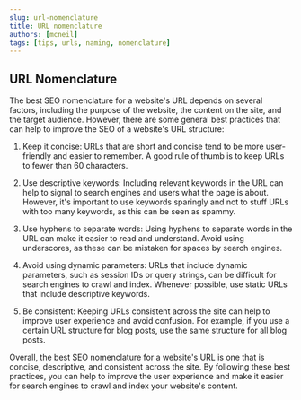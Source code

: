 ```yaml
---
slug: url-nomenclature
title: URL nomenclature
authors: [mcneil]
tags: [tips, urls, naming, nomenclature]
---
```


## URL Nomenclature

The best SEO nomenclature for a website's URL depends on several factors, including the purpose of the website, the content on the site, and the target audience. However, there are some general best practices that can help to improve the SEO of a website's URL structure:

1. Keep it concise: URLs that are short and concise tend to be more user-friendly and easier to remember. A good rule of thumb is to keep URLs to fewer than 60 characters.

2. Use descriptive keywords: Including relevant keywords in the URL can help to signal to search engines and users what the page is about. However, it's important to use keywords sparingly and not to stuff URLs with too many keywords, as this can be seen as spammy.

3. Use hyphens to separate words: Using hyphens to separate words in the URL can make it easier to read and understand. Avoid using underscores, as these can be mistaken for spaces by search engines.

4. Avoid using dynamic parameters: URLs that include dynamic parameters, such as session IDs or query strings, can be difficult for search engines to crawl and index. Whenever possible, use static URLs that include descriptive keywords.

5. Be consistent: Keeping URLs consistent across the site can help to improve user experience and avoid confusion. For example, if you use a certain URL structure for blog posts, use the same structure for all blog posts.

Overall, the best SEO nomenclature for a website's URL is one that is concise, descriptive, and consistent across the site. By following these best practices, you can help to improve the user experience and make it easier for search engines to crawl and index your website's content.